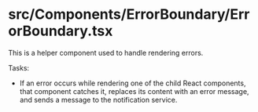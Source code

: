 src/Components/ErrorBoundary/ErrorBoundary.tsx
===
This is a helper component used to handle rendering errors.

Tasks:

* If an error occurs while rendering one of the child React components, that component catches it, replaces its content
  with an error message, and sends a message to the notification service.